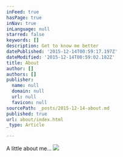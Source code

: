```yaml
---
inFeed: true
hasPage: true
inNav: true
inLanguage: null
starred: false
keywords: []
description: Get to know me better
datePublished: '2015-12-14T00:59:17.197Z'
dateModified: '2015-12-14T00:59:02.182Z'
title: About
author: []
authors: []
publisher:
  name: null
  domain: null
  url: null
  favicon: null
sourcePath: _posts/2015-12-14-about.md
published: true
url: about/index.html
_type: Article

---
```

A little about me...
![](https://the-grid-user-content.s3-us-west-2.amazonaws.com/79f7862c-7758-4801-beeb-f57bc8e61f10.JPG)